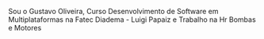 Sou o Gustavo Oliveira, Curso Desenvolvimento de Software em Multiplataformas na Fatec Diadema - Luigi Papaiz e Trabalho na Hr Bombas e Motores
